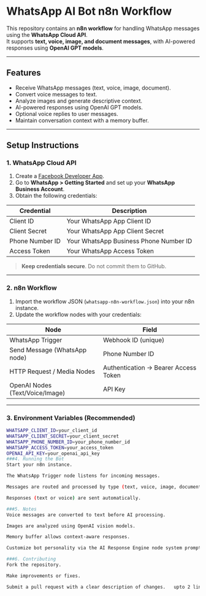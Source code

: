  # WhatsApp AI Bot n8n Workflow

This repository contains an **n8n workflow** for handling WhatsApp messages using the **WhatsApp Cloud API**.  
It supports **text, voice, image, and document messages**, with AI-powered responses using **OpenAI GPT models**.

---

## Features

- Receive WhatsApp messages (text, voice, image, document).    
- Convert voice messages to text.  
- Analyze images and generate descriptive context.  
- AI-powered responses using OpenAI GPT models.  
- Optional voice replies to user messages.  
- Maintain conversation context with a memory buffer.  

---

## Setup Instructions

### 1. WhatsApp Cloud API

1. Create a [Facebook Developer App](https://developers.facebook.com/).  
2. Go to **WhatsApp > Getting Started** and set up your **WhatsApp Business Account**.  
3. Obtain the following credentials:

| Credential        | Description                           |
|------------------|---------------------------------------|
| Client ID         | Your WhatsApp App Client ID           |
| Client Secret     | Your WhatsApp App Client Secret       |
| Phone Number ID   | Your WhatsApp Business Phone Number ID|
| Access Token      | Your WhatsApp Access Token            |

> **Keep credentials secure**. Do not commit them to GitHub.

---

### 2. n8n Workflow

1. Import the workflow JSON (`whatsapp-n8n-workflow.json`) into your n8n instance.  
2. Update the workflow nodes with your credentials:

| Node                         | Field                                  |
|-------------------------------|---------------------------------------|
| WhatsApp Trigger              | Webhook ID (unique)                    |
| Send Message (WhatsApp node)  | Phone Number ID                        |
| HTTP Request / Media Nodes    | Authentication → Bearer Access Token  |
| OpenAI Nodes (Text/Voice/Image) | API Key                               |

---

### 3. Environment Variables (Recommended)

```bash
WHATSAPP_CLIENT_ID=your_client_id
WHATSAPP_CLIENT_SECRET=your_client_secret
WHATSAPP_PHONE_NUMBER_ID=your_phone_number_id
WHATSAPP_ACCESS_TOKEN=your_access_token
OPENAI_API_KEY=your_openai_api_key
###4. Running the Bot
Start your n8n instance.

The WhatsApp Trigger node listens for incoming messages.

Messages are routed and processed by type (text, voice, image, document).

Responses (text or voice) are sent automatically.

###5. Notes
Voice messages are converted to text before AI processing.

Images are analyzed using OpenAI vision models.

Memory buffer allows context-aware responses.

Customize bot personality via the AI Response Engine node system prompt.

###6. Contributing
Fork the repository.

Make improvements or fixes.

Submit a pull request with a clear description of changes.   upto 2 lines correct in fonyts after all in one font only
